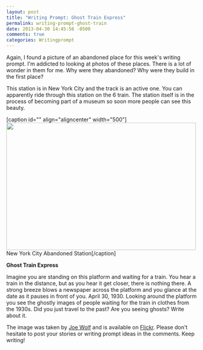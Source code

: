 ```yaml
---
layout: post
title: "Writing Prompt: Ghost Train Express"
permalink: writing-prompt-ghost-train
date: 2013-04-30 14:45:58 -0500
comments: true
categories: Writingprompt
---
```

Again, I found a picture of an abandoned place for this week's writing prompt. I'm addicted to looking at photos of these places. There is a lot of wonder in them for me. Why were they abandoned? Why were they build in the first place?

This station is in New York City and the track is an active one. You can apparently ride through this station on the 6 train. The station itself is in the process of becoming part of a museum so soon more people can see this beauty.

[caption id="" align="aligncenter" width="500"]<a href="http://www.flickr.com/photos/joebehr/5159191290/"><img alt="" src="http://farm5.staticflickr.com/4041/5159191290_9c4c45e360.jpg" width="500" height="336" /></a> New York City Abandoned Station[/caption]

<strong>Ghost Train Express</strong>

Imagine you are standing on this platform and waiting for a train. You hear a train in the distance, but as you hear it get closer, there is nothing there. A strong breeze blows a newspaper across the platform and you glance at the date as it pauses in front of you. April 30, 1930. Looking around the platform you see the ghostly images of people waiting for the train in clothes from the 1930s. Did you just travel to the past? Are you seeing ghosts? Write about it.

The image was taken by <a title="Joe's Flickr Page" href="http://www.flickr.com/photos/joebehr/" target="_blank">Joe Wolf</a> and is available on <a title="Abandoned Train Station" href="http://www.flickr.com/photos/joebehr/5159191290/" target="_blank">Flickr</a>. Please don't hesitate to post your stories or writing prompt ideas in the comments. Keep writing!
